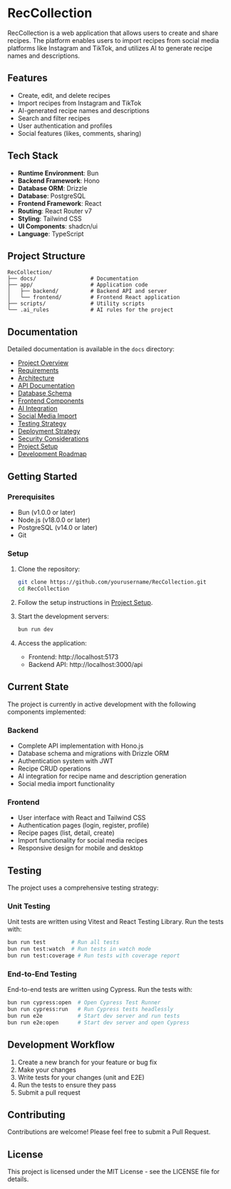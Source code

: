 # RecCollection

RecCollection is a web application that allows users to create and share recipes. The platform enables users to import recipes from social media platforms like Instagram and TikTok, and utilizes AI to generate recipe names and descriptions.

## Features

- Create, edit, and delete recipes
- Import recipes from Instagram and TikTok
- AI-generated recipe names and descriptions
- Search and filter recipes
- User authentication and profiles
- Social features (likes, comments, sharing)

## Tech Stack

- **Runtime Environment**: Bun
- **Backend Framework**: Hono
- **Database ORM**: Drizzle
- **Database**: PostgreSQL
- **Frontend Framework**: React
- **Routing**: React Router v7
- **Styling**: Tailwind CSS
- **UI Components**: shadcn/ui
- **Language**: TypeScript

## Project Structure

```
RecCollection/
├── docs/                 # Documentation
├── app/                  # Application code
│   ├── backend/          # Backend API and server
│   └── frontend/         # Frontend React application
├── scripts/              # Utility scripts
└── .ai_rules             # AI rules for the project
```

## Documentation

Detailed documentation is available in the `docs` directory:

- [Project Overview](docs/project_overview.md)
- [Requirements](docs/requirements.md)
- [Architecture](docs/architecture.md)
- [API Documentation](docs/api_documentation.md)
- [Database Schema](docs/database_schema.md)
- [Frontend Components](docs/frontend_components.md)
- [AI Integration](docs/ai_integration.md)
- [Social Media Import](docs/social_media_import.md)
- [Testing Strategy](docs/testing_strategy.md)
- [Deployment Strategy](docs/deployment_strategy.md)
- [Security Considerations](docs/security_considerations.md)
- [Project Setup](docs/project_setup.md)
- [Development Roadmap](docs/roadmap.md)

## Getting Started

### Prerequisites

- Bun (v1.0.0 or later)
- Node.js (v18.0.0 or later)
- PostgreSQL (v14.0 or later)
- Git

### Setup

1. Clone the repository:

   ```bash
   git clone https://github.com/yourusername/RecCollection.git
   cd RecCollection
   ```

2. Follow the setup instructions in [Project Setup](docs/project_setup.md).

3. Start the development servers:

   ```bash
   bun run dev
   ```

4. Access the application:
   - Frontend: http://localhost:5173
   - Backend API: http://localhost:3000/api

## Current State

The project is currently in active development with the following components implemented:

### Backend

- Complete API implementation with Hono.js
- Database schema and migrations with Drizzle ORM
- Authentication system with JWT
- Recipe CRUD operations
- AI integration for recipe name and description generation
- Social media import functionality

### Frontend

- User interface with React and Tailwind CSS
- Authentication pages (login, register, profile)
- Recipe pages (list, detail, create)
- Import functionality for social media recipes
- Responsive design for mobile and desktop

## Testing

The project uses a comprehensive testing strategy:

### Unit Testing

Unit tests are written using Vitest and React Testing Library. Run the tests with:

```bash
bun run test        # Run all tests
bun run test:watch  # Run tests in watch mode
bun run test:coverage # Run tests with coverage report
```

### End-to-End Testing

End-to-end tests are written using Cypress. Run the tests with:

```bash
bun run cypress:open  # Open Cypress Test Runner
bun run cypress:run   # Run Cypress tests headlessly
bun run e2e           # Start dev server and run tests
bun run e2e:open      # Start dev server and open Cypress
```

## Development Workflow

1. Create a new branch for your feature or bug fix
2. Make your changes
3. Write tests for your changes (unit and E2E)
4. Run the tests to ensure they pass
5. Submit a pull request

## Contributing

Contributions are welcome! Please feel free to submit a Pull Request.

## License

This project is licensed under the MIT License - see the LICENSE file for details.
